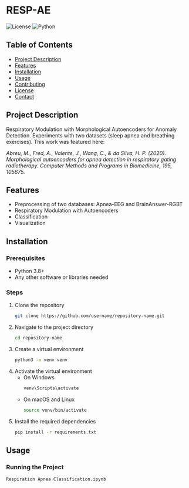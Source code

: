 # RESP-AE

![License](https://img.shields.io/badge/license-MIT-blue.svg)
![Python](https://img.shields.io/badge/python-3.8+-blue.svg)

## Table of Contents
- [Project Description](#project-description)
- [Features](#features)
- [Installation](#installation)
- [Usage](#usage)
- [Contributing](#contributing)
- [License](#license)
- [Contact](#contact)

## Project Description
Respiratory Modulation with Morphological Autoencoders for Anomaly Detection. Experiments with two datasets (sleep apnea and breathing exercises).
This work was featured here:

*Abreu, M., Fred, A., Valente, J., Wang, C., & da Silva, H. P. (2020). Morphological autoencoders for apnea detection in respiratory gating radiotherapy. Computer Methods and Programs in Biomedicine, 195, 105675.*

## Features
- Preprocessing of two databases: Apnea-EEG and BrainAnswer-RGBT
- Respiratory Modulation with Autoencoders
- Classification
- Visualization

## Installation

### Prerequisites
- Python 3.8+
- Any other software or libraries needed

### Steps
1. Clone the repository
    ```bash
    git clone https://github.com/username/repository-name.git
    ```
2. Navigate to the project directory
    ```bash
    cd repository-name
    ```
3. Create a virtual environment
    ```bash
    python3 -m venv venv
    ```
4. Activate the virtual environment
    - On Windows
      ```bash
      venv\Scripts\activate
      ```
    - On macOS and Linux
      ```bash
      source venv/bin/activate
      ```
5. Install the required dependencies
    ```bash
    pip install -r requirements.txt
    ```

## Usage

### Running the Project

```bash
Respiration Apnea Classification.ipynb